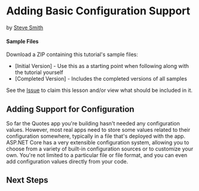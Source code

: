 # Adding Basic Configuration Support
by [Steve Smith](http://deviq.com/me/steve-smith)

#### Sample Files
Download a ZIP containing this tutorial's sample files:
- [Initial Version] - Use this as a starting point when following along with the tutorial yourself
- [Completed Version] - Includes the completed versions of all samples

See the [Issue](https://github.com/dotnet/training-tutorials/issues/51) to claim this lesson and/or view what should be included in it.

## Adding Support for Configuration

So far the Quotes app you're building hasn't needed any configuration values. However, most real apps need to store some values related to their configuration somewhere, typically in a file that's deployed with the app. ASP.NET Core has a very extensible configuration system, allowing you to choose from a variety of built-in configuration sources or to customize your own. You're not limited to a particular file or file format, and you can even add configuration values directly from your code.


## Next Steps

